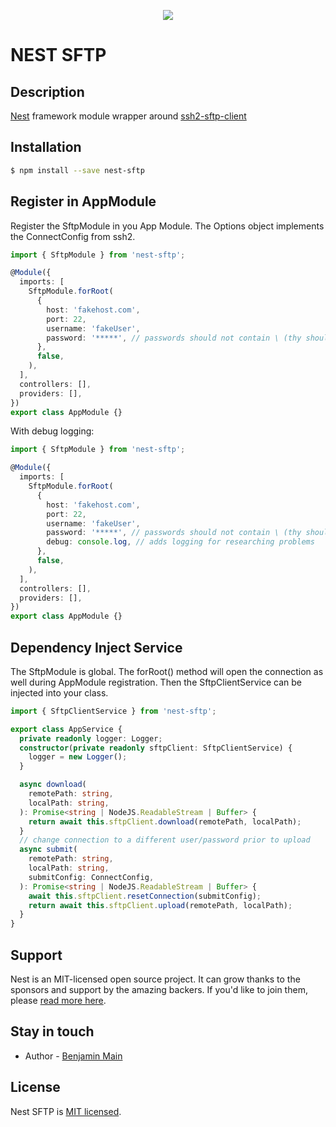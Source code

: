 <p align="center">
  <a href="http://nestjs.com/" target="blank"><img src="https://blogs.mulesoft.com/wp-content/uploads/2017/11/sftp-ftp-mulesoft-connector-anypoint.png" /></a>
</p>

# NEST SFTP

## Description

[Nest](https://github.com/nestjs/nest) framework module wrapper around [ssh2-sftp-client](https://github.com/jyu213/ssh2-sftp-client)

## Installation

```bash
$ npm install --save nest-sftp
```

## Register in AppModule

Register the SftpModule in you App Module. The Options object implements the ConnectConfig from ssh2.

```typescript
import { SftpModule } from 'nest-sftp';

@Module({
  imports: [
    SftpModule.forRoot(
      {
        host: 'fakehost.com',
        port: 22,
        username: 'fakeUser',
        password: '*****', // passwords should not contain \ (thy should be espaced like \\) and they cannot contain ! or (
      },
      false,
    ),
  ],
  controllers: [],
  providers: [],
})
export class AppModule {}
```

With debug logging:

```typescript
import { SftpModule } from 'nest-sftp';

@Module({
  imports: [
    SftpModule.forRoot(
      {
        host: 'fakehost.com',
        port: 22,
        username: 'fakeUser',
        password: '*****', // passwords should not contain \ (thy should be espaced like \\) and they cannot contain ! or (
        debug: console.log, // adds logging for researching problems
      },
      false,
    ),
  ],
  controllers: [],
  providers: [],
})
export class AppModule {}
```

## Dependency Inject Service

The SftpModule is global. The forRoot() method will open the connection as well during AppModule registration.
Then the SftpClientService can be injected into your class.

```typescript
import { SftpClientService } from 'nest-sftp';

export class AppService {
  private readonly logger: Logger;
  constructor(private readonly sftpClient: SftpClientService) {
    logger = new Logger();
  }

  async download(
    remotePath: string,
    localPath: string,
  ): Promise<string | NodeJS.ReadableStream | Buffer> {
    return await this.sftpClient.download(remotePath, localPath);
  }
  // change connection to a different user/password prior to upload
  async submit(
    remotePath: string,
    localPath: string,
    submitConfig: ConnectConfig,
  ): Promise<string | NodeJS.ReadableStream | Buffer> {
    await this.sftpClient.resetConnection(submitConfig);
    return await this.sftpClient.upload(remotePath, localPath);
  }
}
```

## Support

Nest is an MIT-licensed open source project. It can grow thanks to the sponsors and support by the amazing backers. If you'd like to join them, please [read more here](https://docs.nestjs.com/support).

## Stay in touch

- Author - [Benjamin Main](mailto::bmain@lumeris.com)

## License

Nest SFTP is [MIT licensed](LICENSE).
